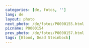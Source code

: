 ```yaml
---
categories: [de, fotos, '']
lang: de
layout: photo
next_photo: /de/fotos/P0000155.html
picname: P0000154
prev_photo: /de/fotos/P0000157.html
tags: [Blood, Dead Steinbock]
---
```


